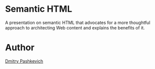 # Semantic HTML

A presentation on semantic HTML that advocates for a more thoughtful approach to architecting Web content and explains the benefits of it.

# Author

[Dmitry Pashkevich](http://dpashk.com)